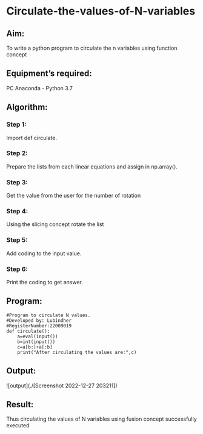 # Circulate-the-values-of-N-variables
## Aim:
To write a python program to circulate the n variables using function concept
## Equipment’s required:
PC
Anaconda - Python 3.7
## Algorithm: 
### Step 1: 
Import def circulate.
### Step 2: 
Prepare the lists from each linear equations and assign in np.array().
### Step 3: 
Get the value from the user for the number of rotation
### Step 4: 
Using the slicing concept rotate the list
### Step 5: 
Add coding to the input value.
### Step 6: 
Print the coding to get answer.

## Program:
```
#Program to circulate N values.
#Developed by: Lubindher
#RegisterNumber:22009019
def circulate():
    a=eval(input())
    b=int(input())
    c=a[b:]+a[:b]
    print("After circulating the values are:",c)
```

## Output:
![output](./[Screenshot 2022-12-27 203211])

## Result:
Thus circulating the values of N variables using fusion concept successfully executed
